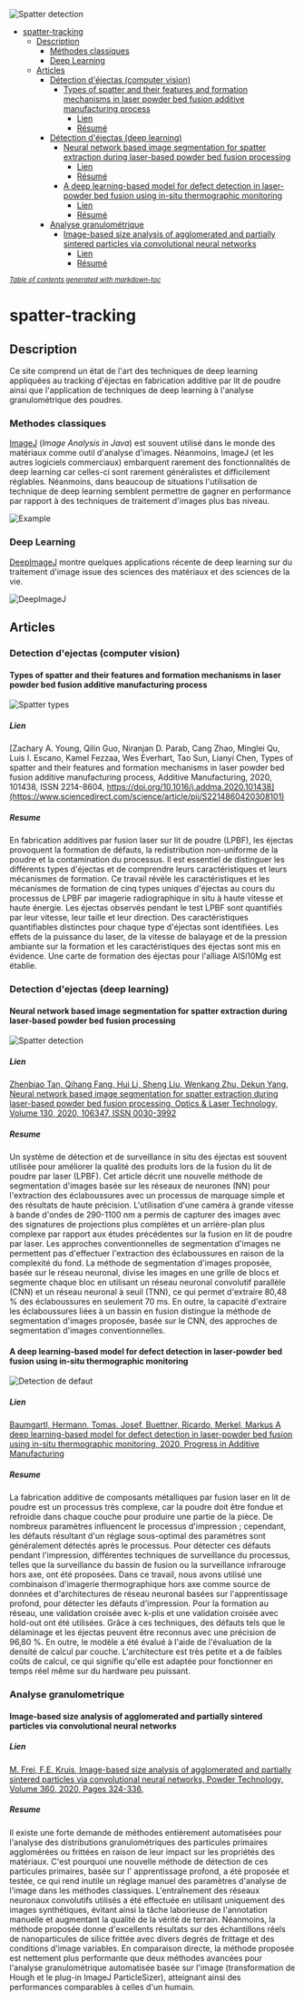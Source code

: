 ![Spatter detection](spatter.gif "Spatter examples")


- [spatter-tracking](#spatter-tracking)
  * [Description](#description)
    + [Méthodes classiques](#methodes-classiques)
    + [Deep Learning](#deep-learning)
  * [Articles](#articles)
    + [Détection d'éjectas (computer vision)](#detection-d-ejectas--computer-vision-)
      - [Types of spatter and their features and formation mechanisms in laser powder bed fusion additive manufacturing process](#types-of-spatter-and-their-features-and-formation-mechanisms-in-laser-powder-bed-fusion-additive-manufacturing-process)
        * [Lien](#lien)
        * [Résumé](#resume)
    + [Détection d'éjectas (deep learning)](#detection-d-ejectas--deep-learning-)
      - [Neural network based image segmentation for spatter extraction during laser-based powder bed fusion processing](#neural-network-based-image-segmentation-for-spatter-extraction-during-laser-based-powder-bed-fusion-processing)
        * [Lien](#lien-1)
        * [Résumé](#resume-1)
      - [A deep learning-based model for defect detection in laser-powder bed fusion using in-situ thermographic monitoring](#a-deep-learning-based-model-for-defect-detection-in-laser-powder-bed-fusion-using-in-situ-thermographic-monitoring)
        * [Lien](#lien-2)
        * [Résumé](#resume-2)
    + [Analyse granulométrique](#analyse-granulometrique)
      - [Image-based size analysis of agglomerated and partially sintered particles via convolutional neural networks](#image-based-size-analysis-of-agglomerated-and-partially-sintered-particles-via-convolutional-neural-networks)
        * [Lien](#lien-3)
        * [Résumé](#resume-3)

<small><i><a href='http://ecotrust-canada.github.io/markdown-toc/'>Table of contents generated with markdown-toc</a></i></small>


# spatter-tracking

## Description 

Ce site comprend un état de l'art des techniques de deep learning appliquées au tracking d'éjectas en fabrication additive par lit de poudre ainsi
que l'application de techniques de deep learning à l'analyse granulométrique des poudres.

### Methodes classiques 

[ImageJ](https://fr.wikipedia.org/wiki/ImageJ) (_Image Analysis in Java_) est souvent utilisé dans le monde des matériaux comme outil d'analyse d'images. Néanmoins, ImageJ (et les autres logiciels commerciaux) embarquent rarement
des fonctionnalités de deep learning car celles-ci sont rarement généralistes et difficilement réglables. Néanmoins, dans beaucoup de situations l'utilisation de technique de deep learning semblent permettre de gagner en performance par rapport à des techniques de traitement d'images plus bas niveau.

![Example](https://i.ytimg.com/vi/2vHUbuGyoC0/maxresdefault.jpg)



### Deep Learning

[DeepImageJ](https://deepimagej.github.io/deepimagej/index.html) montre quelques applications récente de deep learning sur du traitement d'image issue des sciences des matériaux et des sciences de la vie.

![DeepImageJ](https://deepimagej.github.io/deepimagej/images/deepimagej_logo.png)


## Articles

### Detection d'ejectas (computer vision)

#### Types of spatter and their features and formation mechanisms in laser powder bed fusion additive manufacturing process

![Spatter types](https://ars.els-cdn.com/content/image/1-s2.0-S2214860420308101-gr6.jpg)

##### Lien

[Zachary A. Young, Qilin Guo, Niranjan D. Parab, Cang Zhao, Minglei Qu, Luis I. Escano, Kamel Fezzaa, Wes Everhart, Tao Sun, Lianyi Chen,
Types of spatter and their features and formation mechanisms in laser powder bed fusion additive manufacturing process,
Additive Manufacturing,
2020,
101438,
ISSN 2214-8604,
https://doi.org/10.1016/j.addma.2020.101438](https://www.sciencedirect.com/science/article/pii/S2214860420308101)

##### Resume

En fabrication additives par fusion laser sur lit de poudre (LPBF), les éjectas provoquent la formation de défauts, la redistribution non-uniforme de la poudre et la contamination du processus. Il est essentiel de distinguer les différents types d'éjectas et de comprendre leurs caractéristiques et leurs mécanismes de formation. Ce travail révèle les caractéristiques et les mécanismes de formation de cinq types uniques d'éjectas au cours du processus de LPBF par imagerie radiographique in situ à haute vitesse et haute énergie. Les éjectas observés pendant le test LPBF sont quantifiés par leur vitesse, leur taille et leur direction. Des caractéristiques quantifiables distinctes pour chaque type d'éjectas sont identifiées. Les effets de la puissance du laser, de la vitesse de balayage et de la pression ambiante sur la formation et les caractéristiques des éjectas sont mis en évidence. Une carte de formation des éjectas pour l'alliage AlSi10Mg est établie.


### Detection d'ejectas (deep learning)

#### Neural network based image segmentation for spatter extraction during laser-based powder bed fusion processing

![Spatter detection](https://ars.els-cdn.com/content/image/1-s2.0-S0030399220309804-gr5.jpg "Spatter detection")

##### Lien

[Zhenbiao Tan, Qihang Fang, Hui Li, Sheng Liu, Wenkang Zhu, Dekun Yang,
Neural network based image segmentation for spatter extraction during laser-based powder bed fusion processing,
Optics & Laser Technology,
Volume 130,
2020,
106347,
ISSN 0030-3992](https://www.sciencedirect.com/science/article/pii/S0030399220309804?dgcid=rss_sd_all)

##### Resume 

Un système de détection et de surveillance in situ des éjectas est souvent utilisée pour améliorer la qualité des produits lors de la fusion du lit de poudre par laser (LPBF). Cet article décrit une nouvelle méthode de segmentation d'images basée sur les réseaux de neurones (NN) pour l'extraction des éclaboussures avec un processus de marquage simple et des résultats de haute précision. L'utilisation d'une caméra à grande vitesse à bande d'ondes de 290-1100 nm a permis de capturer des images avec des signatures de projections plus complètes et un arrière-plan plus complexe par rapport aux études précédentes sur la fusion en lit de poudre par laser. Les approches conventionnelles de segmentation d'images ne permettent pas d'effectuer l'extraction des éclaboussures en raison de la complexité du fond. La méthode de segmentation d'images proposée, basée sur le réseau neuronal, divise les images en une grille de blocs et segmente chaque bloc en utilisant un réseau neuronal convolutif parallèle (CNN) et un réseau neuronal à seuil (TNN), ce qui permet d'extraire 80,48 % des éclaboussures en seulement 70 ms. En outre, la capacité d'extraire les éclaboussures liées à un bassin en fusion distingue la méthode de segmentation d'images proposée, basée sur le CNN, des approches de segmentation d'images conventionnelles.



#### A deep learning-based model for defect detection in laser-powder bed fusion using in-situ thermographic monitoring

![Detection de defaut](https://media.springernature.com/lw685/springer-static/image/art%3A10.1007%2Fs40964-019-00108-3/MediaObjects/40964_2019_108_Fig1_HTML.png?as=webp)

##### Lien

[Baumgartl, Hermann, Tomas, Josef, Buettner, Ricardo, Merkel, Markus
A deep learning-based model for defect detection in laser-powder bed fusion using in-situ thermographic monitoring,
2020, Progress in Additive Manufacturing](https://link.springer.com/article/10.1007/s40964-019-00108-3)

##### Resume 
La fabrication additive de composants métalliques par fusion laser en lit de poudre est un processus très complexe, car la poudre doit être fondue et refroidie dans chaque couche pour produire une partie de la pièce. De nombreux paramètres influencent le processus d'impression ; cependant, les défauts résultant d'un réglage sous-optimal des paramètres sont généralement détectés après le processus. Pour détecter ces défauts pendant l'impression, différentes techniques de surveillance du processus, telles que la surveillance du bassin de fusion ou la surveillance infrarouge hors axe, ont été proposées. Dans ce travail, nous avons utilisé une combinaison d'imagerie thermographique hors axe comme source de données et d'architectures de réseau neuronal basées sur l'apprentissage profond, pour détecter les défauts d'impression. Pour la formation au réseau, une validation croisée avec k-plis et une validation croisée avec hold-out ont été utilisées. Grâce à ces techniques, des défauts tels que le délaminage et les éjectas peuvent être reconnus avec une précision de 96,80 %. En outre, le modèle a été évalué à l'aide de l'évaluation de la densité de calcul par couche. L'architecture est très petite et a de faibles coûts de calcul, ce qui signifie qu'elle est adaptée pour fonctionner en temps réel même sur du hardware peu puissant.

### Analyse granulometrique

#### Image-based size analysis of agglomerated and partially sintered particles via convolutional neural networks

##### Lien

[M. Frei, F.E. Kruis,
Image-based size analysis of agglomerated and partially sintered particles via convolutional neural networks,
Powder Technology,
Volume 360,
2020,
Pages 324-336,](https://www.sciencedirect.com/science/article/pii/S003259101930854X)

##### Resume 

Il existe une forte demande de méthodes entièrement automatisées pour l'analyse des distributions granulométriques des particules primaires agglomérées ou frittées en raison de leur impact sur les propriétés des matériaux. C'est pourquoi une nouvelle méthode de détection de ces particules primaires, basée sur l' apprentissage profond, a été proposée et testée, ce qui rend inutile un réglage manuel des paramètres d'analyse de l'image dans les méthodes classiques.
L'entraînement des réseaux neuronaux convolutifs utilisés a été effectuée en utilisant uniquement des images synthétiques, évitant ainsi la tâche laborieuse de l'annotation manuelle et augmentant la qualité de la vérité de terrain. Néanmoins, la méthode proposée donne d'excellents résultats sur des échantillons réels de nanoparticules de silice frittée avec divers degrés de frittage et des conditions d'image variables.
En comparaison directe, la méthode proposée est nettement plus performante que deux méthodes avancées pour l'analyse granulométrique automatisée basée sur l'image (transformation de Hough et le plug-in ImageJ ParticleSizer), atteignant ainsi des performances comparables à celles d'un humain.
